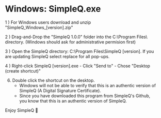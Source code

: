 # Windows: SimpleQ.exe
1 ) For Windows users download and unzip "SimpleQ_Windows_[version].zip"
    
2 ) Drag-and-Drop the "SimpleQ 1.0.0" folder into the C:\Program Files\ directory. (Windows should ask for administrative permision first)
    
3 ) Open the SimpleQ directory: C:\Program Files\SimpleQ [version]. If you are updating SimpleQ select replace for all pop-ups.
    
4 ) Right-click SimpleQ [version].exe - Click "Send to" - Chose "Desktop (create shortcut)"

6) Double click the shortcut on the desktop.
    - Windows will not be able to verify that this is an authentic version of SimpleQ (A Digital Signature Certificate).
    - Since you have downloaded this program from SimpleQ's Github, you know that this is an authentic version of SimpleQ.
    
Enjoy SimpleQ 🚀
